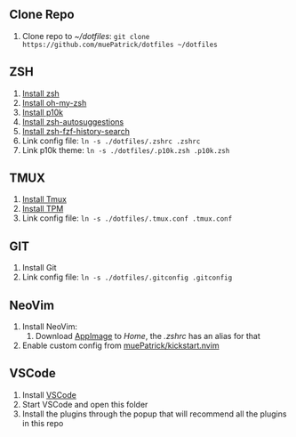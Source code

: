 ## Clone Repo

1. Clone repo to *~/dotfiles*: `git clone https://github.com/muePatrick/dotfiles ~/dotfiles`

## ZSH

1. [Install zsh](https://github.com/ohmyzsh/ohmyzsh/wiki/Installing-ZSH)
2. [Install oh-my-zsh](https://github.com/ohmyzsh/ohmyzsh#basic-installation)
3. [Install p10k](https://github.com/romkatv/powerlevel10k#oh-my-zsh)
4. [Install zsh-autosuggestions](https://github.com/zsh-users/zsh-autosuggestions/blob/master/INSTALL.md#oh-my-zsh)
5. [Install zsh-fzf-history-search](https://github.com/joshskidmore/zsh-fzf-history-search#oh-my-zsh)
6. Link config file: `ln -s ./dotfiles/.zshrc .zshrc`
7. Link p10k theme: `ln -s ./dotfiles/.p10k.zsh .p10k.zsh`

## TMUX

1. [Install Tmux](https://github.com/tmux/tmux/wiki/Installing)
2. [Install TPM](https://github.com/tmux-plugins/tpm#installation)
3. Link config file: `ln -s ./dotfiles/.tmux.conf .tmux.conf`

## GIT

1. Install Git
2. Link config file: `ln -s ./dotfiles/.gitconfig .gitconfig`

## NeoVim

1. Install NeoVim:
    1. Download [AppImage](https://github.com/neovim/neovim/wiki/Installing-Neovim#appimage-universal-linux-package) to *Home*, the *.zshrc* has an alias for that
2. Enable custom config from [muePatrick/kickstart.nvim](https://github.com/muePatrick/kickstart.nvim#Installation)

## VSCode

1. Install [VSCode](https://code.visualstudio.com/)
2. Start VSCode and open this folder
3. Install the plugins through the popup that will recommend all the plugins in this repo

